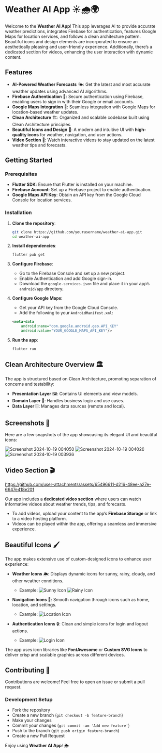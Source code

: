 

# Weather AI App ☀️🌧️🌍

Welcome to the **Weather AI App**! This app leverages AI to provide accurate weather predictions, integrates Firebase for authentication, features Google Maps for location services, and follows a clean architecture pattern. Beautiful icons and design elements are incorporated to ensure an aesthetically pleasing and user-friendly experience. Additionally, there’s a dedicated section for videos, enhancing the user interaction with dynamic content.

## Features

- **AI-Powered Weather Forecasts** 🌤️: Get the latest and most accurate weather updates using advanced AI algorithms.
- **Firebase Authentication** 🔐: Secure authentication using Firebase, enabling users to sign in with their Google or email accounts.
- **Google Maps Integration** 📍: Seamless integration with Google Maps for location-based weather updates.
- **Clean Architecture** 🏗️: Organized and scalable codebase built using Clean Architecture principles.
- **Beautiful Icons and Design** 🎨: A modern and intuitive UI with **high-quality icons** for weather, navigation, and user actions.
- **Video Section** 🎥: Watch interactive videos to stay updated on the latest weather tips and forecasts.

## Getting Started

### Prerequisites

- **Flutter SDK**: Ensure that Flutter is installed on your machine.
- **Firebase Account**: Set up a Firebase project to enable authentication.
- **Google Maps API Key**: Obtain an API key from the Google Cloud Console for location services.
  
### Installation

1. **Clone the repository**:
    ```bash
    git clone https://github.com/yourusername/weather-ai-app.git
    cd weather-ai-app
    ```

2. **Install dependencies**:
    ```bash
    flutter pub get
    ```

3. **Configure Firebase**:
    - Go to the Firebase Console and set up a new project.
    - Enable Authentication and add Google sign-in.
    - Download the `google-services.json` file and place it in your app’s `android/app` directory.
  
4. **Configure Google Maps**:
    - Get your API key from the Google Cloud Console.
    - Add the following to your `AndroidManifest.xml`:
    ```xml
    <meta-data
        android:name="com.google.android.geo.API_KEY"
        android:value="YOUR_GOOGLE_MAPS_API_KEY"/>
    ```

5. **Run the app**:
    ```bash
    flutter run
    ```

## Clean Architecture Overview 🏛️

The app is structured based on Clean Architecture, promoting separation of concerns and testability:

- **Presentation Layer** 🖼️: Contains UI elements and view models.
- **Domain Layer** 💼: Handles business logic and use cases.
- **Data Layer** 🗄️: Manages data sources (remote and local).

## Screenshots 📸

Here are a few snapshots of the app showcasing its elegant UI and beautiful icons:

![Screenshot 2024-10-19 004050](https://github.com/user-attachments/assets/325dcc60-0eed-4057-a9fb-fab255245938)
![Screenshot 2024-10-19 004020](https://github.com/user-attachments/assets/d8545dea-7b91-49e8-99d3-4a891dd466f9)
![Screenshot 2024-10-19 003936](https://github.com/user-attachments/assets/68461695-6ed3-42bf-bd50-2c86ba9785bc)


## Video Section 🎬


https://github.com/user-attachments/assets/65496611-d216-48ee-a27e-6647e418e201


Our app includes a **dedicated video section** where users can watch informative videos about weather trends, tips, and forecasts.

- To add videos, upload your content to the app’s **Firebase Storage** or link to a video hosting platform.
- Videos can be played within the app, offering a seamless and immersive experience.

## Beautiful Icons 🖌️

The app makes extensive use of custom-designed icons to enhance user experience:

- **Weather Icons** 🌦️: Displays dynamic icons for sunny, rainy, cloudy, and other weather conditions.
  - Example:
    ![Sunny Icon](link-to-sunny-icon)
    ![Rainy Icon](link-to-rainy-icon)
  
- **Navigation Icons** 🧭: Smooth navigation through icons such as home, location, and settings.
  - Example:
    ![Location Icon](link-to-location-icon)
  
- **Authentication Icons** 🔒: Clean and simple icons for login and logout actions.
  - Example:
    ![Login Icon](link-to-login-icon)

The app uses icon libraries like **FontAwesome** or **Custom SVG Icons** to deliver crisp and scalable graphics across different devices.

## Contributing 🤝

Contributions are welcome! Feel free to open an issue or submit a pull request.

### Development Setup

- Fork the repository
- Create a new branch (`git checkout -b feature-branch`)
- Make your changes
- Commit your changes (`git commit -am 'Add new feature'`)
- Push to the branch (`git push origin feature-branch`)
- Create a new Pull Request


Enjoy using **Weather AI App**! 🌦️
